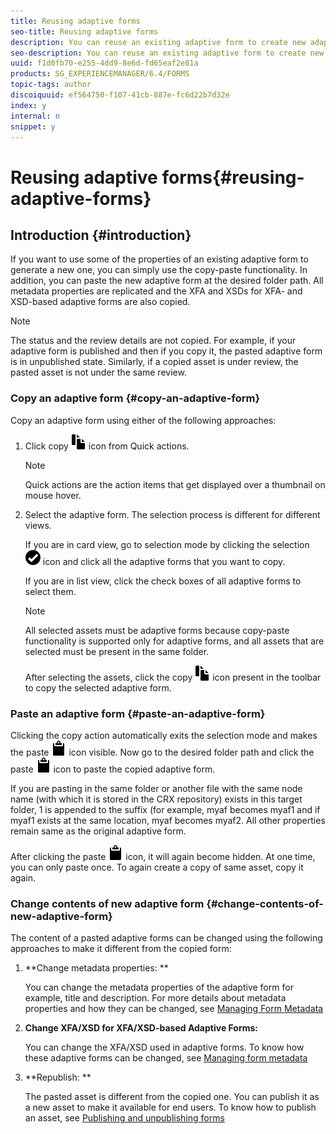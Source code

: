 ```yaml
---
title: Reusing adaptive forms
seo-title: Reusing adaptive forms
description: You can reuse an existing adaptive form to create new adaptive forms. 
seo-description: You can reuse an existing adaptive form to create new adaptive forms. 
uuid: f1d0fb70-e255-4dd9-8e6d-fd65eaf2e81a
products: SG_EXPERIENCEMANAGER/6.4/FORMS
topic-tags: author
discoiquuid: ef564750-f107-41cb-887e-fc6d22b7d32e
index: y
internal: n
snippet: y
---
```


# Reusing adaptive forms{#reusing-adaptive-forms}

## Introduction {#introduction}

If you want to use some of the properties of an existing adaptive form to generate a new one, you can simply use the copy-paste functionality. In addition, you can paste the new adaptive form at the desired folder path. All metadata properties are replicated and the XFA and XSDs for XFA- and XSD-based adaptive forms are also copied.

>[!NOTE]
>
>The status and the review details are not copied. For example, if your adaptive form is published and then if you copy it, the pasted adaptive form is in unpublished state. Similarly, if a copied asset is under review, the pasted asset is not under the same review.

### Copy an adaptive form {#copy-an-adaptive-form}

Copy an adaptive form using either of the following approaches:

1. Click copy ![](assets/aem6forms_copy.png) icon from Quick actions.

   >[!NOTE]
   >
   >Quick actions are the action items that get displayed over a thumbnail on mouse hover.

1. Select the adaptive form. The selection process is different for different views.

   If you are in card view, go to selection mode by clicking the selection ![](assets/aem6forms_check-circle.png) icon and click all the adaptive forms that you want to copy.

   If you are in list view, click the check boxes of all adaptive forms to select them.

   >[!NOTE]
   >
   >All selected assets must be adaptive forms because copy-paste functionality is supported only for adaptive forms, and all assets that are selected must be present in the same folder.

   After selecting the assets, click the copy ![](assets/aem6forms_copy.png) icon present in the toolbar to copy the selected adaptive form.

### Paste an adaptive form {#paste-an-adaptive-form}

Clicking the copy action automatically exits the selection mode and makes the paste ![](assets/aem6forms_paste.png) icon visible. Now go to the desired folder path and click the paste ![](assets/aem6forms_paste.png) icon to paste the copied adaptive form.

If you are pasting in the same folder or another file with the same node name (with which it is stored in the CRX repository) exists in this target folder, 1 is appended to the suffix (for example, myaf becomes myaf1 and if myaf1 exists at the same location, myaf becomes myaf2. All other properties remain same as the original adaptive form.

After clicking the paste ![](assets/aem6forms_paste.png) icon, it will again become hidden. At one time, you can only paste once. To again create a copy of same asset, copy it again.

### Change contents of new adaptive form {#change-contents-of-new-adaptive-form}

The content of a pasted adaptive forms can be changed using the following approaches to make it different from the copied form:

1. **Change metadata properties: **

   You can change the metadata properties of the adaptive form for example, title and description. For more details about metadata properties and how they can be changed, see [Managing Form Metadata](../../forms/using/manage-form-metadata.md)

1. **Change XFA/XSD for XFA/XSD-based Adaptive Forms:**

   You can change the XFA/XSD used in adaptive forms. To know how these adaptive forms can be changed, see [Managing form metadata](../../forms/using/manage-form-metadata.md)

1. **Republish: **

   The pasted asset is different from the copied one. You can publish it as a new asset to make it available for end users. To know how to publish an asset, see [Publishing and unpublishing forms](../../forms/using/publishing-unpublishing-forms.md)

